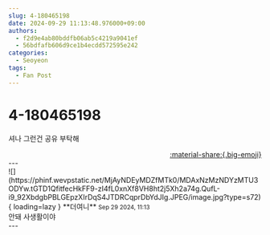 ```yaml
---
slug: 4-180465198
date: 2024-09-29 11:13:48.976000+09:00
authors:
  - f2d9e4ab80bddfb06ab5c4219a9041ef
  - 56bdfafb606d9ce1b4ecdd572595e242
categories:
  - Seoyeon
tags:
  - Fan Post
---
```


# 4-180465198

<div class="post-container" markdown="1">
<div class="content-container md-sidebar__scrollwrap" markdown="1">

셔나 그런건 공유 부탁해

</div>
</div>

<div style="text-align: right;" markdown="1">
<a href="https://weverse.io/fromis9/fanpost/4-180465198" style="text-align: right;">:material-share:{.big-emoji}</a>
</div>
---

<div class="comments-container md-sidebar__scrollwrap" markdown="1">
<div class="comment" markdown="1">
<div class='id-container' markdown="1">
![](https://phinf.wevpstatic.net/MjAyNDEyMDZfMTk0/MDAxNzMzNDYzMTU3ODYw.tGTD1QfitfecHkFF9-zI4fL0xnXf8VH8ht2j5Xh2a74g.QufL-i9_92XbdgbPBLGEpzXIrDqS4JTDRCqprDbYdJIg.JPEG/image.jpg?type=s72){ loading=lazy }
**<span class="artist">더여니</span>** <small>Sep 29 2024, 11:13</small><br>
</div>
<div class='comment-body' markdown="1">
안돼 사생활이야
</div>
</div>
</div>
---
